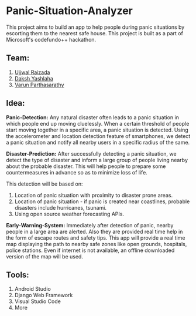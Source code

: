 # Panic-Situation-Analyzer

This project aims to build an app to help people during panic situations by escorting them to the nearest safe house.
This project is built as a part of Microsoft's codefundo++ hackathon.




## Team:

1. [Ujjwal Raizada](http://github.com/ujjwalrox)
2. [Daksh Yashlaha](http://github.com/tufty-123)
3. [Varun Parthasarathy](http://github.com/var-ji)


## Idea:

**Panic-Detection:** Any natural disaster often leads to a panic situation in which people end up moving cluelessly. When a certain threshold of people start moving together in a specific area, a panic situation is detected. Using the accelerometer and location detection feature of smartphones, we detect a panic situation and notify all nearby users in a specific radius of the same.

**Disaster-Prediction:** After successfully detecting a panic situation, we detect the type of disaster and inform a large group of people living nearby about the probable disaster. This will help people to prepare some countermeasures in advance so as to minimize loss of life.

This detection will be based on:
1. Location of panic situation with proximity to disaster prone areas.
2. Location of panic situation - if panic is created near coastlines, probable disasters include hurricanes, tsunami.
3. Using open source weather forecasting APIs. 
 
**Early-Warning-System:**  Immediately after detection of panic, nearby people in a large area are alerted. Also they are provided real time help in the form of escape routes and safety tips. This app will provide a real time map displaying the path to nearby safe zones like open grounds, hospitals, police stations. Even if internet is not available, an offline downloaded version of the map will be used.

## Tools:

1. Android Studio
2. Django Web Framework
3. Visual Studio Code
4. More